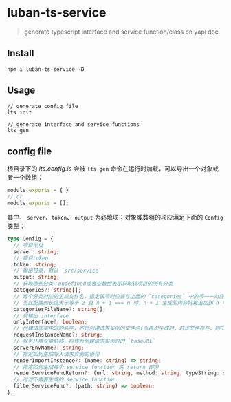# luban-ts-service
> generate typescript interface and service function/class on yapi doc

## Install
```shell
npm i luban-ts-service -D
```

## Usage
```shell
// generate config file
lts init

// generate interface and service functions
lts gen
```

## config file
根目录下的 *lts.config.js* 会被 `lts gen` 命令在运行时加载，可以导出一个对象或者一个数组：
```javascript
module.exports = { }
// or
module.exports = [];
```

其中， `server`、`token`、 `output` 为必填项；对象或数组的项应满足下面的 `Config` 类型：

```typescript
type Config = {
  // 项目地址
  server: string;
  // 项目token
  token: string;
  // 输出目录，默认 `src/service`
  output: string;
  // 获取哪些分类；undefined或者空数组表示获取该项目的所有分类
  categories?: string[];
  // 每个分类对应的生成文件名，指定该项时应该与上面的 `categories` 中的项一一对应
  // 当此配置的长度大于等于 2 且 n + 1 === n 时，n + 1 生成的内容将被追加到 n 中(n 是此处指定的第 n 个文件名)
  categoriesFileName?: string[];
  // 只输出 interface
  onlyInterface?: boolean;
  // 创建请求实例时的名字，亦是创建请求实例的文件名(当再次生成时，若该文件存在，则不会覆盖)
  requestInstanceName?: string;
  // 服务环境变量名称，将作为创建请求实例时的 `baseURL`
  serverEnvName?: string;
  // 指定如何生成导入请求实例的语句
  renderImportInstance?: (name: string) => string;
  // 指定如何生成每个 service function 的 return 部分
  renderServiceFuncReturn?: (url: string, method: string, typeString: string) => string;
  // 过滤不需要生成的 service function
  filterServiceFunc?: (path: string) => boolean;
};
```

